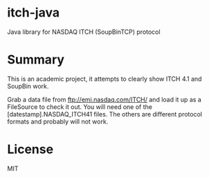 itch-java
=========

Java library for NASDAQ ITCH (SoupBinTCP) protocol

Summary
=======

This is an academic project, it attempts to clearly show ITCH 4.1 and SoupBin work.

Grab a data file from ftp://emi.nasdaq.com/ITCH/ and load it up as a FileSource to check it out. You will need one of the [datestamp].NASDAQ_ITCH41 files. The others are different protocol formats and probably will not work.


License
=======

MIT
